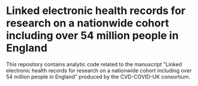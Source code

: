 # Linked electronic health records for research on a nationwide cohort including over 54 million people in England

This repository contains analytic code related to the manuscript "Linked electronic health records for research on a nationwide cohort including over 54 million people in England" produced by the CVD-COVID-UK consortium.
